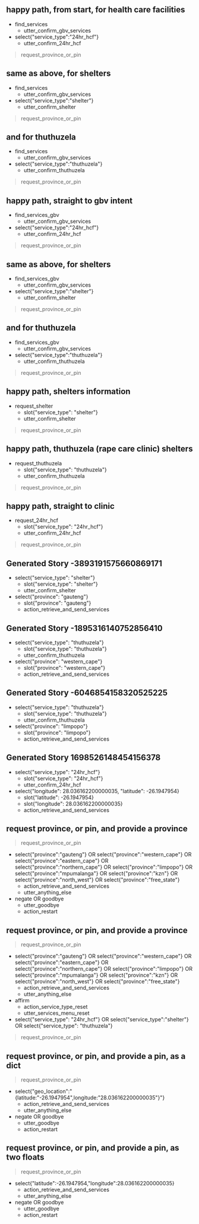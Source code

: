 ## happy path, from start, for health care facilities
* find_services
    - utter_confirm_gbv_services
* select{"service_type":"24hr_hcf"}
    - utter_confirm_24hr_hcf
> request_province_or_pin

## same as above, for shelters
* find_services
    - utter_confirm_gbv_services
* select{"service_type":"shelter"}
    - utter_confirm_shelter
> request_province_or_pin

## and for thuthuzela
* find_services
    - utter_confirm_gbv_services
* select{"service_type":"thuthuzela"}
    - utter_confirm_thuthuzela
> request_province_or_pin

## happy path, straight to gbv intent
* find_services_gbv
    - utter_confirm_gbv_services
* select{"service_type":"24hr_hcf"}
    - utter_confirm_24hr_hcf
> request_province_or_pin

## same as above, for shelters
* find_services_gbv
    - utter_confirm_gbv_services
* select{"service_type":"shelter"}
    - utter_confirm_shelter
> request_province_or_pin

## and for thuthuzela
* find_services_gbv
    - utter_confirm_gbv_services
* select{"service_type":"thuthuzela"}
    - utter_confirm_thuthuzela
> request_province_or_pin

## happy path, shelters information
* request_shelter
    - slot{"service_type": "shelter"}
    - utter_confirm_shelter
> request_province_or_pin

## happy path, thuthuzela (rape care clinic) shelters
* request_thuthuzela
    - slot{"service_type": "thuthuzela"}
    - utter_confirm_thuthuzela
> request_province_or_pin

## happy path, straight to clinic
* request_24hr_hcf
    - slot{"service_type": "24hr_hcf"}
    - utter_confirm_24hr_hcf
> request_province_or_pin

## Generated Story -3893191575660869171
* select{"service_type": "shelter"}
    - slot{"service_type": "shelter"}
    - utter_confirm_shelter
* select{"province": "gauteng"}
    - slot{"province": "gauteng"}
    - action_retrieve_and_send_services

## Generated Story -1895316140752856410
* select{"service_type": "thuthuzela"}
    - slot{"service_type": "thuthuzela"}
    - utter_confirm_thuthuzela
* select{"province": "western_cape"}
    - slot{"province": "western_cape"}
    - action_retrieve_and_send_services

## Generated Story -6046854158320525225
* select{"service_type": "thuthuzela"}
    - slot{"service_type": "thuthuzela"}
    - utter_confirm_thuthuzela
* select{"province": "limpopo"}
    - slot{"province": "limpopo"}
    - action_retrieve_and_send_services

## Generated Story 1698526148454156378
* select{"service_type": "24hr_hcf"}
    - slot{"service_type": "24hr_hcf"}
    - utter_confirm_24hr_hcf
* select{"longitude": 28.036162200000035, "latitude": -26.1947954}
    - slot{"latitude": -26.1947954}
    - slot{"longitude": 28.036162200000035}
    - action_retrieve_and_send_services

## request province, or pin, and provide a province
> request_province_or_pin
* select{"province":"gauteng"} OR select{"province":"western_cape"} OR select{"province":"eastern_cape"} OR select{"province":"northern_cape"} OR select{"province":"limpopo"} OR select{"province":"mpumalanga"} OR select{"province":"kzn"} OR select{"province":"north_west"} OR select{"province":"free_state"}
    - action_retrieve_and_send_services
    - utter_anything_else
* negate OR goodbye
    - utter_goodbye
    - action_restart

## request province, or pin, and provide a province
> request_province_or_pin
* select{"province":"gauteng"} OR select{"province":"western_cape"} OR select{"province":"eastern_cape"} OR select{"province":"northern_cape"} OR select{"province":"limpopo"} OR select{"province":"mpumalanga"} OR select{"province":"kzn"} OR select{"province":"north_west"} OR select{"province":"free_state"}
    - action_retrieve_and_send_services
    - utter_anything_else
* affirm
    - action_service_type_reset
    - utter_services_menu_reset
* select{"service_type": "24hr_hcf"} OR select{"service_type":"shelter"} OR select{"service_type": "thuthuzela"}
> request_province_or_pin

## request province, or pin, and provide a pin, as a dict
> request_province_or_pin
* select{"geo_location":"{latitude:\"-26.1947954\",longitude:\"28.036162200000035\"}"}
    - action_retrieve_and_send_services
    - utter_anything_else
* negate OR goodbye
    - utter_goodbye
    - action_restart

## request province, or pin, and provide a pin, as two floats
> request_province_or_pin
* select{"latitude":-26.1947954,"longitude":28.036162200000035}
    - action_retrieve_and_send_services
    - utter_anything_else
* negate OR goodbye
    - utter_goodbye
    - action_restart

